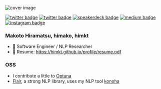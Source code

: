 ![cover image](https://user-images.githubusercontent.com/5164000/88478338-873f6b80-cf82-11ea-93d9-d68f677b4131.jpg)

[![twitter badge](https://img.shields.io/badge/twitter-himkt-1da1f2?style=flat-square&logo=twitter)](https://twitter.com/hyperparams)
[![twitter badge](https://img.shields.io/badge/twitter-himkt%20(en)-1da1f2?style=flat-square&logo=twitter)](https://twitter.com/himkt)
[![speakerdeck badge](https://img.shields.io/badge/speakerdeck-himkt-009287?style=flat-square&logo=speaker-deck)](https://speakerdeck.com/himkt)
[![medium badge](https://img.shields.io/badge/blog-medium-12100E?style=flat-square&logo=medium)](https://medium.com/@himkt)
[![instagram badge](https://img.shields.io/badge/instagram-himamako-C42D81?style=flat-square&logo=instagram)](https://www.instagram.com/himamako)

### Makoto Hiramatsu, himako, himkt

- 🔬 Software Engineer / NLP Researcher
- 👔 Resume: https://himkt.github.io/profile/resume.pdf

### OSS

- I contribute a little to [Optuna](https://github.com/optuna/optuna)
- [Flair](https://github.com/flairNLP/flair), a strong NLP library, uses my NLP tool [konoha](https://github.com/himkt/konoha)
